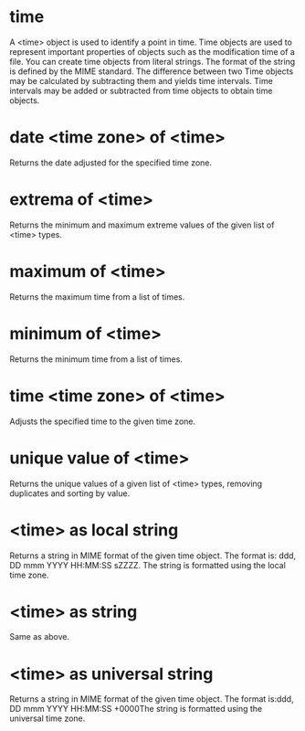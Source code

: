 # time

A &lt;time&gt; object is used to identify a point in time. Time objects are used to represent important properties of objects such as the modification time of a file. You can create time objects from literal strings. The format of the string is defined by the MIME standard. The difference between two Time objects may be calculated by subtracting them and yields time intervals. Time intervals may be added or subtracted from time objects to obtain time objects.

# date &lt;time zone&gt; of &lt;time&gt;

Returns the date adjusted for the specified time zone.

# extrema of &lt;time&gt;

Returns the minimum and maximum extreme values of the given list of &lt;time&gt; types.

# maximum of &lt;time&gt;

Returns the maximum time from a list of times.

# minimum of &lt;time&gt;

Returns the minimum time from a list of times.

# time &lt;time zone&gt; of &lt;time&gt;

Adjusts the specified time to the given time zone.

# unique value of &lt;time&gt;

Returns the unique values of a given list of &lt;time&gt; types, removing duplicates and sorting by value.

# &lt;time&gt; as local string

Returns a string in MIME format of the given time object. The format is: ddd, DD mmm YYYY HH:MM:SS sZZZZ. The string is formatted using the local time zone.

# &lt;time&gt; as string

Same as above.

# &lt;time&gt; as universal string

Returns a string in MIME format of the given time object. The format is:ddd, DD mmm YYYY HH:MM:SS +0000The string is formatted using the universal time zone.
